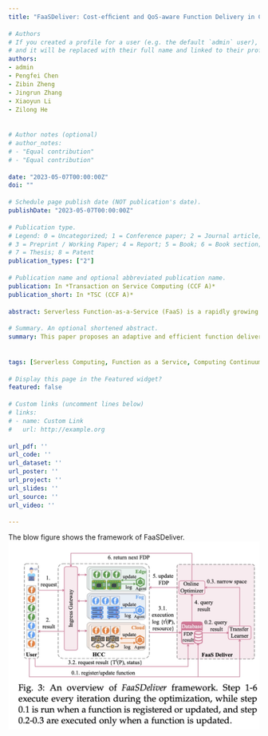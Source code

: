 ```yaml
---
title: "FaaSDeliver: Cost-efﬁcient and QoS-aware Function Delivery in Computing Continuum"

# Authors
# If you created a profile for a user (e.g. the default `admin` user), write the username (folder name) here 
# and it will be replaced with their full name and linked to their profile.
authors:
- admin
- Pengfei Chen
- Zibin Zheng
- Jingrun Zhang
- Xiaoyun Li
- Zilong He


# Author notes (optional)
# author_notes:
# - "Equal contribution"
# - "Equal contribution"

date: "2023-05-07T00:00:00Z"
doi: ""

# Schedule page publish date (NOT publication's date).
publishDate: "2023-05-07T00:00:00Z"

# Publication type.
# Legend: 0 = Uncategorized; 1 = Conference paper; 2 = Journal article;
# 3 = Preprint / Working Paper; 4 = Report; 5 = Book; 6 = Book section;
# 7 = Thesis; 8 = Patent
publication_types: ["2"]

# Publication name and optional abbreviated publication name.
publication: In *Transaction on Service Computing (CCF A)*
publication_short: In *TSC (CCF A)*

abstract: Serverless Function-as-a-Service (FaaS) is a rapidly growing computing paradigm in the cloud era. To provide rapid service response and save network bandwidth, traditional cloud-based FaaS platforms have been extended to the edge. However, launching functions in a heterogeneous computing continuum (HCC) that includes the cloud, fog, and the edge brings new challenges, determining where functions should be delivered and how many resources should be allocated. To optimize the cost of running functions in the HCC, we propose an adaptive and efficient function delivery engine, named FaaSDeliver, which automatically unearths a cost-efficient function delivery policy (FDP) for each function, including the FaaS platform selection and resource allocation. Real system implementation and evaluations in a practical HCC demonstrate that FaaSDeliver can unearth the most cost-efficient FDPs from among 180,200 FDPs after a few trials. FaaSDeliver reduces the average cost of function execution from 38% to 78% compared to some state-of-the-art approaches.

# Summary. An optional shortened abstract.
summary: This paper proposes an adaptive and efficient function delivery engine, named FaaSDeliver, which automatically unearths a cost-efficient function delivery policy (FDP) for each function, including the FaaS platform selection and resource allocation. 


tags: [Serverless Computing, Function as a Service, Computing Continuum, Online Learning]

# Display this page in the Featured widget?
featured: false

# Custom links (uncomment lines below)
# links:
# - name: Custom Link
#   url: http://example.org

url_pdf: ''
url_code: ''
url_dataset: ''
url_poster: ''
url_project: ''
url_slides: ''
url_source: ''
url_video: ''

---
```

The blow figure shows the framework of FaaSDeliver.
![FaaSDeliver Framework](./faasdeliver.jpg)
